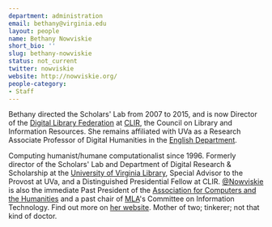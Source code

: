 ```yaml
---
department: administration
email: bethany@virginia.edu
layout: people
name: Bethany Nowviskie
short_bio: ''
slug: bethany-nowviskie
status: not_current
twitter: nowviskie
website: http://nowviskie.org/
people-category:
- Staff
---
```


Bethany directed the Scholars' Lab from 2007 to 2015, and is now Director of the [Digital Library Federation](http://www.diglib.org/) at [CLIR](http://clir.org/), the Council on Library and Information Resources. She remains affiliated with UVa as a Research Associate Professor of Digital Humanities in the [English Department](http://www.engl.virginia.edu/faculty).

Computing humanist/humane computationalist since 1996. Formerly director of the Scholars' Lab and Department of Digital Research & Scholarship at the [University of Virginia Library](http://lib.virginia.edu/scholarslab), Special Advisor to the Provost at UVa, and a Distinguished Presidential Fellow at CLIR. [@Nowviskie](http://twitter.com/nowviskie) is also the immediate Past President of the [Association for Computers and the Humanities](http://ach.org) and a past chair of [MLA](http://mla.org)'s Committee on Information Technology. Find out more on [her website](http://nowviskie.org/). Mother of two; tinkerer; not that kind of doctor.
